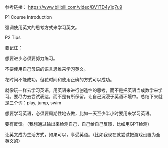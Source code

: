 参考链接：
https://www.bilibili.com/video/BV1TD4y1q7u9

P1 Course Introduction

强调使用英文的思考方式来学习英文。

P2 Tips

要记住：

想要进步必须要努力练习。

不要使用自己母语的语言思维来学习英文。

花时间不能成功，但花时间和使用正确的方式可以成功。

就像玩一样去学习英语，用英语来进行创造性的思考，而不是把英语当成数学来学习。要尽力去尝试表达，而不是有所保留。让自己沉浸于英语环境中。总结下来就是三个词：play, jump, swim

想要学习英语，必须要周期性地去做，比如一天至少半小时要用来学习英语。

要有反馈。（我想通过输出来检测自己，自己给自己反馈，比如用GPT检测）

让英文成为生活方式，如果可以，享受英语。（比如我现在就尝试把游戏设置为全英文的）